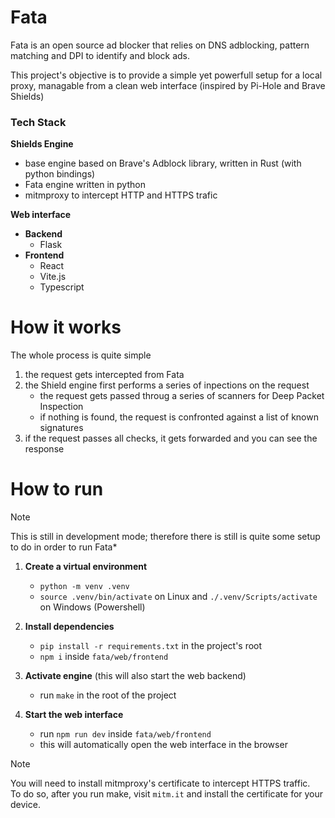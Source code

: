 # Fata

Fata is an open source ad blocker that relies on DNS adblocking, 
pattern matching and DPI to identify and block ads.

This project's objective is to provide a simple yet powerfull setup
for a local proxy, managable from a clean web interface
(inspired by Pi-Hole and Brave Shields)

### Tech Stack

**Shields Engine**
- base engine based on Brave's Adblock library, written in Rust (with python bindings)
- Fata engine written in python
- mitmproxy to intercept HTTP and HTTPS trafic 

**Web interface**
- **Backend**
    - Flask
- **Frontend**
    - React
    - Vite.js
    - Typescript

# How it works
The whole process is quite simple

1. the request gets intercepted from Fata
2. the Shield engine first performs a series of inpections on the request
    - the request gets passed throug a series of scanners for Deep Packet Inspection
    - if nothing is found, the request is confronted against a list of known signatures
3. if the request passes all checks, it gets forwarded and you can see the response


# How to run


> [!NOTE]
> This is still in development mode; therefore there is still is quite some
> setup to do in order to run Fata*

1. **Create a virtual environment**  
    - `python -m venv .venv`
    - `source .venv/bin/activate` on Linux and `./.venv/Scripts/activate` on Windows (Powershell)

2. **Install dependencies**
    - `pip install -r requirements.txt` in the project's root 
    - `npm i` inside `fata/web/frontend`
    
3. **Activate engine** (this will also start the web backend)  
    - run `make` in the root of the project

4. **Start the web interface**
    - run `npm run dev` inside `fata/web/frontend`
    - this will automatically open the web interface in the browser
> [!NOTE]
> You will need to install mitmproxy's certificate to intercept HTTPS traffic.  
> To do so, after you run make, visit `mitm.it` and install the certificate for your device.
